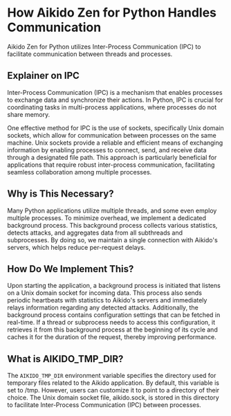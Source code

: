 # How Aikido Zen for Python Handles Communication

Aikido Zen for Python utilizes Inter-Process Communication (IPC) to facilitate communication between threads and processes.
## Explainer on IPC

Inter-Process Communication (IPC) is a mechanism that enables processes to exchange data and synchronize their actions. In Python, IPC is crucial for coordinating tasks in multi-process applications, where processes do not share memory.

One effective method for IPC is the use of sockets, specifically Unix domain sockets, which allow for communication between processes on the same machine. Unix sockets provide a reliable and efficient means of exchanging information by enabling processes to connect, send, and receive data through a designated file path. This approach is particularly beneficial for applications that require robust inter-process communication, facilitating seamless collaboration among multiple processes.
## Why is This Necessary?

Many Python applications utilize multiple threads, and some even employ multiple processes. To minimize overhead, we implement a dedicated background process. This background process collects various statistics, detects attacks, and aggregates data from all subthreads and subprocesses. By doing so, we maintain a single connection with Aikido's servers, which helps reduce per-request delays.
## How Do We Implement This?

Upon starting the application, a background process is initiated that listens on a Unix domain socket for incoming data. This process also sends periodic heartbeats with statistics to Aikido's servers and immediately relays information regarding any detected attacks. Additionally, the background process contains configuration settings that can be fetched in real-time. If a thread or subprocess needs to access this configuration, it retrieves it from this background process at the beginning of its cycle and caches it for the duration of the request, thereby improving performance.

## What is AIKIDO_TMP_DIR?
The `AIKIDO_TMP_DIR` environment variable specifies the directory used for temporary files related to the Aikido application. By default, this variable is set to /tmp. However, users can customize it to point to a directory of their choice. The Unix domain socket file, aikido.sock, is stored in this directory to facilitate Inter-Process Communication (IPC) between processes.
